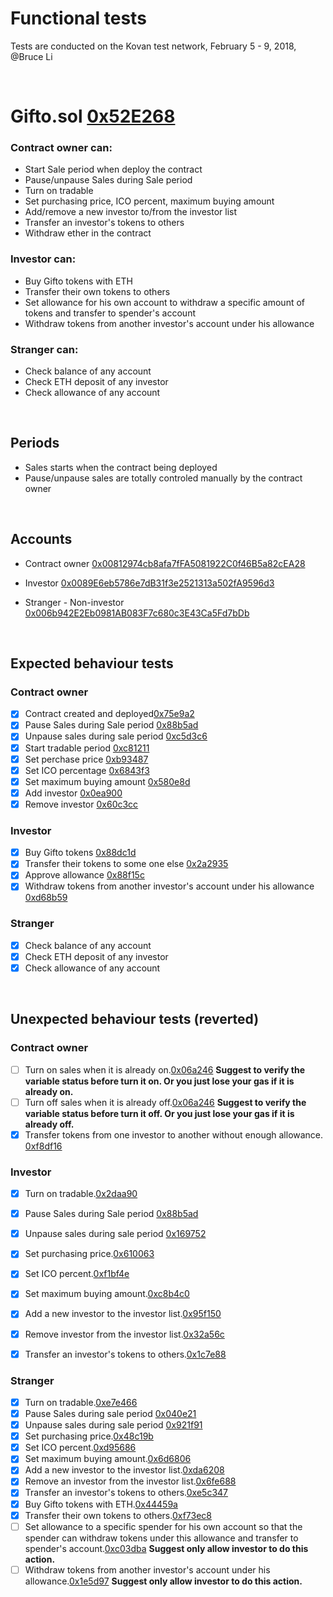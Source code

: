 # Functional tests
Tests are conducted on the Kovan test network, February 5 - 9, 2018, @Bruce Li

<br>

# Gifto.sol [0x52E268](https://kovan.etherscan.io/address/0x52E268d6e557A0Ac0D5bA947879776116f57723D)

### Contract owner can:

* Start Sale period when deploy the contract
* Pause/unpause Sales during Sale period
* Turn on tradable
* Set purchasing price, ICO percent, maximum buying amount
* Add/remove a new investor to/from the investor list
* Transfer an investor's tokens to others
* Withdraw ether in the contract

### Investor can:

* Buy Gifto tokens with ETH
* Transfer their own tokens to others
* Set allowance for his own account to withdraw a specific amount of tokens and transfer to spender's account
* Withdraw tokens from another investor's account under his allowance

### Stranger can:

* Check balance of any account
* Check ETH deposit of any investor
* Check allowance of any account

<br>

## Periods
* Sales starts when the contract being deployed
* Pause/unpause sales are totally controled manually by the contract owner

<br>

## Accounts

* Contract owner [0x00812974cb8afa7fFA5081922C0f46B5a82cEA28](https://kovan.etherscan.io/address/0x00812974cb8afa7fFA5081922C0f46B5a82cEA28)

* Investor [0x0089E6eb5786e7dB31f3e2521313a502fA9596d3](https://kovan.etherscan.io/address/0x0089E6eb5786e7dB31f3e2521313a502fA9596d3)

* Stranger - Non-investor [0x006b942E2Eb0981AB083F7c680c3E43Ca5Fd7bDb](https://kovan.etherscan.io/address/0x006b942E2Eb0981AB083F7c680c3E43Ca5Fd7bDb)

<br>

## Expected behaviour tests

### Contract owner
 - [x] Contract created and deployed[0x75e9a2](https://kovan.etherscan.io/tx/0x75e9a21c1bfa45fff74332e3d30d782b370c254f6a2c713c92c02b2b07956325) 
 - [x] Pause Sales during Sale period [0x88b5ad](https://kovan.etherscan.io/tx/0x88b5ad5145a84744c70269a0fe06680bbba044b1de28390c3b4564448dfb1975)
 - [x] Unpause sales during sale period [0xc5d3c6](https://kovan.etherscan.io/tx/0xc5d3c604ff9d9d77a7f154b5d583f0fb0d6e6d91323b23a46ea4fafcac56845d)
 - [x] Start tradable period [0xc81211](https://kovan.etherscan.io/tx/0xc81211612c8b5614e875be14c8a02ab48601ca86501b00f46e50f7ac9191cc6e)
 - [x] Set perchase price [0xb93487](https://kovan.etherscan.io/tx/0xb934875bf608b85a6f2a62eea3bcdb3e09f48dff2968e9e27573591a8df3f57f)
 - [x] Set ICO percentage [0x6843f3](https://kovan.etherscan.io/tx/0x6843f39765dc2bb37c6fb7bb64dd83564cd9c73f4b4ff853ade6899e2e2a6f0f) 
 - [x] Set maximum buying amount [0x580e8d](https://kovan.etherscan.io/tx/0x580e8d2ebb8dfff62ff22fd77f715727882a9dcbcd8737aa0d036e95ffb3bf98)
 - [x] Add investor [0x0ea900](https://kovan.etherscan.io/tx/0x0ea90040b32bd6f500e0f467e9a1972754edce1b103ddd2433edcc1f76793633)
 - [x] Remove investor [0x60c3cc](https://kovan.etherscan.io/tx/0x60c3cc9a287e72a57950e0e499a17edeb4ada67d010cf39af4d9ce1db5fb55b3)
 <!-- - [x] Withdraw ether in the contract.[0x5c16b1](https://kovan.etherscan.io/tx/0x5c16b12c6c9c89a5e6f17228479436e1809513d5f643e32a31f36806bc6ca076) -->

### Investor
 - [x] Buy Gifto tokens [0x88dc1d](https://kovan.etherscan.io/tx/0x88dc1d0890512f8d825cd4634b6277c98beffa2dee32a352491d809421120d20)
 - [x] Transfer their tokens to some one else [0x2a2935](https://kovan.etherscan.io/tx/0x2a293534127fe212a137dfaf063ab17c174b78c9d43edd2c9001d7865c5296f0)
 - [x] Approve allowance [0x88f15c](https://kovan.etherscan.io/tx/0x88f15cf4ba931888a4c2a713e67ccb231b6d0876fe26319dbafaa629ffe84657)
 - [x] Withdraw tokens from another investor's account under his allowance [0xd68b59](https://kovan.etherscan.io/tx/0xd68b5995129002c6804e2c1114ca0566cfcb7b89a913d035977cbe395f3ac05c)
 
### Stranger
 - [x] Check balance of any account
 - [x] Check ETH deposit of any investor
 - [x] Check allowance of any account

<br>

## Unexpected behaviour tests (reverted)

### Contract owner
 - [ ] Turn on sales when it is already on.[0x06a246](https://kovan.etherscan.io/tx/0x06a246d6e7cecc2d9223dea578472431b0ffec77f9c8c6d3810f14aa23b67d5c)
<b>Suggest to verify the variable status before turn it on. Or you just lose your gas if it is already on.</b>
 - [ ] Turn off sales when it is already off.[0x06a246](https://kovan.etherscan.io/tx/0x06a246d6e7cecc2d9223dea578472431b0ffec77f9c8c6d3810f14aa23b67d5c)
 **Suggest to verify the variable status before turn it off. Or you just lose your gas if it is already off.**
 - [x] Transfer tokens from one investor to another without enough allowance. [0xf8df16](https://kovan.etherscan.io/tx/0xf8df16329984d6906d0bee6086e29fbe11b4d0ed6f78e482d226065099692637)

### Investor
 - [x] Turn on tradable.[0x2daa90](https://kovan.etherscan.io/tx/0x2daa906870f9a11888a061d9c46502cc19ef5f0b8eb3d7592f8a38bdf569f47b)
 - [x] Pause Sales during Sale period [0x88b5ad](https://kovan.etherscan.io/tx/0x88b5ad5145a84744c70269a0fe06680bbba044b1de28390c3b4564448dfb1975)
 - [x] Unpause sales during sale period [0x169752](https://kovan.etherscan.io/tx/0x1697529ff793cb2085862e8dacca768fbe38d27f73ce12a598611987c8e69703)
 - [x] Set purchasing price.[0x610063](https://kovan.etherscan.io/tx/0x6100631b332ed6e3cef73b9270c3fd9de97b0ee822b6a082964bbbac5631fde8)
 - [x] Set ICO percent.[0xf1bf4e](https://kovan.etherscan.io/tx/0xf1bf4e78c5cd8da10d78cc43d242b60fc5d05739ac693273392ffcf1bdaa6136)
 - [x] Set maximum buying amount.[0xc8b4c0](https://kovan.etherscan.io/tx/0xc8b4c0cef33164ac23e27426725acdc35d896def81c4267cfcb60eea07d4c96f)
 - [x] Add a new investor to the investor list.[0x95f150](https://kovan.etherscan.io/tx/0x95f150e73cd672ee8ab7228004e95cd3f0c14da5f52ad0d02b4ee3b452adeac2)
 - [x] Remove investor from the investor list.[0x32a56c](https://kovan.etherscan.io/tx/0x32a56c2d1a4e23f1b51371d7fc390f9f5333c2e9985c29b65a1d4c01ef498fb4)
 - [x] Transfer an investor's tokens to others.[0x1c7e88](https://kovan.etherscan.io/tx/0x1c7e88c955220d6b8daf456af63f0c28153c88284b4650c94c3576348ff22b47)


### Stranger
 - [x] Turn on tradable.[0xe7e466](https://kovan.etherscan.io/tx/0xe7e4665c1278ea73a1c0aabef70f43d1279fdf86dd3d8df15e461e82c4654d3f)
 - [x] Pause Sales during sale period [0x040e21](https://kovan.etherscan.io/tx/0x040e21f8fcf818ab19b8e7821d113ad18cf4a9d25182c060b8785f369a6e3946)
 - [x] Unpause sales during sale period [0x921f91](https://kovan.etherscan.io/tx/0x921f915149f37750d7193627cb6aad822fbeeae0eb326af12b5cfe0d7c21de62)
 - [x] Set purchasing price.[0x48c19b](https://kovan.etherscan.io/tx/0x48c19b1572f2868e9f21aa9d949e59b8cb0c19d69e4687868ca0412b46fa3573)
 - [x] Set ICO percent.[0xd95686](https://kovan.etherscan.io/tx/0xd956863981e5bfb3b8921e15eb4e51fd7e76910ad5c231a2bcf4402168a636f2)
 - [x] Set maximum buying amount.[0x6d6806](https://kovan.etherscan.io/tx/0x6d680665693d1e5d0e3b977c1d594bc425a483f3024503f39ebbf6c438b2a172)
 - [x] Add a new investor to the investor list.[0xda6208](https://kovan.etherscan.io/tx/0xda62086f5c48660a87c2e31b8e00c83dabb236050b0dbbddffc6b3bf3c1a109c)
 - [x] Remove an investor from the investor list.[0x6fe688](https://kovan.etherscan.io/tx/0x6fe688222cf80c2ab6131d085728ca21bf2549203cfa475a683a158ceb2423c3)
 - [x] Transfer an investor's tokens to others.[0xe5c347](https://kovan.etherscan.io/tx/0xe5c3476c3bcccb06c04163e88f4cd502369e7bbedea9eeb806cf538393a5c09a)
 - [x] Buy Gifto tokens with ETH.[0x44459a](https://kovan.etherscan.io/tx/0x44459ab7af839d2bb5234287c63c1b8b96d671bea2c5223bae69c42eb767f8aa)
 - [x] Transfer their own tokens to others.[0xf73ec8](https://kovan.etherscan.io/tx/0xf73ec878e9941567e17457c7585e2656babefec0db4ad2bd54da697222f557b6)
 - [ ] Set allowance to a specific spender for his own account so that the spender can withdraw tokens under this allowance and transfer to spender's account.[0xc03dba](https://kovan.etherscan.io/tx/0xc03dbacddd3cb4279331b4bc1996e3f596123a0f2fdda8b80f4ec28b3bea44a9) **Suggest only allow investor to do this action.**
 - [ ] Withdraw tokens from another investor's account under his allowance.[0x1e5d97](https://kovan.etherscan.io/tx/0x1e5d97002d2cc2e1a139f7f36239959d68e717b35f198ca65376f1b59cabf135) **Suggest only allow investor to do this action.**

